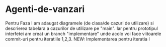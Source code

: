 # Agenti-de-vanzari
Pentru Faza I am adaugat diagramele (de clasa/de cazuri de utilizare) si descrierea tabelara a cazurilor de utilizare pe "main". Iar pentru prototipul interfetei am creat un branch "implementare" unde acolo voi face viitoarele commit-uri pentru iteratiile 1,2,3.
NEW: Implementarea pentru iteratia I
